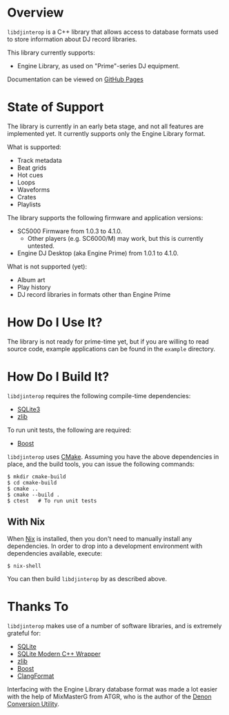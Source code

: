 Overview
========

`libdjinterop` is a C++ library that allows access to database formats used to
store information about DJ record libraries.

This library currently supports:

* Engine Library, as used on "Prime"-series DJ equipment.

Documentation can be viewed on [GitHub Pages](https://xsco.github.io/libdjinterop/)

State of Support
================

The library is currently in an early beta stage, and not all features are
implemented yet.  It currently supports only the Engine Library format.

What is supported:

* Track metadata
* Beat grids
* Hot cues
* Loops
* Waveforms
* Crates
* Playlists

The library supports the following firmware and application versions:

* SC5000 Firmware from 1.0.3 to 4.1.0.
  * Other players (e.g. SC6000/M) may work, but this is currently untested.
* Engine DJ Desktop (aka Engine Prime) from 1.0.1 to 4.1.0.

What is not supported (yet):

* Album art
* Play history
* DJ record libraries in formats other than Engine Prime

How Do I Use It?
================

The library is not ready for prime-time yet, but if you are willing to read
source code, example applications can be found in the `example` directory.

How Do I Build It?
============================

`libdjinterop` requires the following compile-time dependencies:

* [SQLite3](https://sqlite.org)
* [zlib](http://zlib.net)

To run unit tests, the following are required:

* [Boost](https://boost.org)

`libdjinterop` uses [CMake](https://cmake.org/).  Assuming you have the above
dependencies in place, and the build tools, you can issue the following
commands:

```shell
$ mkdir cmake-build
$ cd cmake-build
$ cmake ..
$ cmake --build .
$ ctest   # To run unit tests
```

## With Nix

When [Nix](http://nixos.org/nix) is installed, then you don't need to manually
install any dependencies.  In order to drop into a development environment with
dependencies available, execute:

```shell
$ nix-shell
```

You can then build `libdjinterop` by as described above.

Thanks To
=========

`libdjinterop` makes use of a number of software libraries, and is extremely
grateful for:

* [SQLite](https://sqlite.org)
* [SQLite Modern C++ Wrapper](https://github.com/SqliteModernCpp/sqlite_modern_cpp)
* [zlib](http://zlib.net)
* [Boost](https://boost.org)
* [ClangFormat](https://clang.llvm.org/docs/ClangFormat.html)

Interfacing with the Engine Library database format was made a lot easier with
the help of MixMasterG from ATGR, who is the author of the
[Denon Conversion Utility](https://sellfy.com/atgr_production_team).
